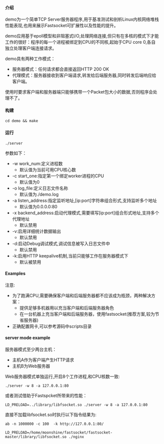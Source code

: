 #### 介绍

demo为一个简单TCP Server服务器程序,用于基准测试和剖析Linux内核网络堆栈性能表现,也用来展示Fastsocket可扩展性以及性能的提升。



demo应用基于epoll模型和非阻塞式I/O,处理网络连接,但只有在多核的模式下才能工作的很好：程序的每一个进程被绑定到CPU的不同核,起始于CPU core 0,各自独立处理客户端连接请求。

demo具有两种工作模式：

* 服务器模式：任何请求都会直接返回HTTP 200 OK
* 代理模式：服务器接收到客户端请求,转发给后端服务器,同时转发后端响应给客户端。


使用时要求客户端和服务器端只能够携带一个Packet包大小的数据,否则程序会处理不了。

#### 构建

```shell
cd demo && make
```

#### 运行

```shell
./server
```

参数如下：

* -w work_num:定义进程数
  * 默认值为当前可用CPU核心数
* -c start_one:指定第一个绑定worker进程的CPU
  * 默认值为0
* -o log_file:定义日志文件名称
  * 默认值为./demo.log
* -a listen_address:指定监听地址,[ip:port]字符串组合形式,支持监听多个地址
  * 默认值为0.0.0.0:80
* -x backend_address:启动代理模式,需要填写[ip:port]组合形式地址,支持多个代理地址
  * 默认禁用
* -v:启用详细统计数据输出
  * 默认禁用
* -d:启动Debug调试模式,调试信息被写入日志文件中
  * 默认禁用
* -k:启用HTTP keepalive机制,当前只能够工作在服务器模式下
  * 默认被禁用



#### Examples

注意:

* 为了跑满CPU,需要确保客户端和后端服务器都不应该成为瓶颈，两种解决方案：
  * 提供足够多机器用以充当客户端和后端服务器角色
  * 在一台机器上充当客户端和后端服务器，使用fastsocket(推荐方案,较为节省服务器)
* 正确配置网卡,可以参考源码中scripts目录

#### server mode example

服务器模式至少两台主机：

* 主机A作为客户端产生HTTP请求
* 主机B为Web服务器

Web服务器模式单独运行,开启8个工作进程,和CPU核数一致:

```shell
./server -w 8 -a 127.0.0.1:80
```

或者测试借助于Fastspcket所带来的性能：

```shell
LD_PRELOAD=../library/libfsocket.so ./server -w 8 -a 127.0.0.1:80
```

直接不加载libfsocket.so时执行以下指令结果为:

```shell
ab -n 1000000 -c 100  -k http://127.0.0.1:80/
```





```shell
LD_PRELOAD=/home/moonshine/fastsocket/fastsocket-master/library/libfsocket.so ./nginx
```